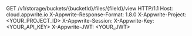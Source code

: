 GET /v1/storage/buckets/{bucketId}/files/{fileId}/view HTTP/1.1
Host: cloud.appwrite.io
X-Appwrite-Response-Format: 1.8.0
X-Appwrite-Project: <YOUR_PROJECT_ID>
X-Appwrite-Session: 
X-Appwrite-Key: <YOUR_API_KEY>
X-Appwrite-JWT: <YOUR_JWT>
